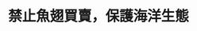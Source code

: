 ---
layout: post
title: "禁止魚翅買賣，保護海洋生態"
tags:
id: 8
thumbnail: "/images/post/8/1Mzz8lnbGCw-NZRyAA0pS-YSEWJOig-oJ.jpg"
description: "「禁止魚翅買賣！重罰『割鰭棄身』！禁止買賣停止殺害！ 」連署案"
color: "Blue"
publish: "true"
departments:
  - "農委會"
cover:
  link: ""
introduction:
  content: "為什麼許多人都反對買賣魚翅呢？
主要有兩個原因。其一是健康因素，成年鯊魚體內往往累積了不少鉛丶砷丶汞等有毒重金屬，吃魚翅就會把這些重金屬吃下肚，對身體造成傷害。其二則是此種行為會危害海洋生態，被割下魚鰭的鯊魚失去了生存能力，若只留下高市價的魚翅冷凍，將鯊魚身丟回海中任其死亡，會破壞整個海洋食物鏈，亦造成多種鯊魚瀕臨絕種危機。
這次的民眾提案，協作會議上邀請了各政府單位與相關人士一起來討論，會議結束後也達成了一些共識，除了要確實執行鯊魚相關法規，在相關消費上標示所含鯊魚物種外，也將禁捕的鯊魚物種比照大西洋的統一標準。針對捕鯊漁民，政府會輔導其轉型潛水觀光產業，並全面禁止使用鯊魚繩，期望能透過相關制度的落實與改善來保護海洋。
"
  image: ""
join:
  type: "提"
  image: "/images/post/8/1dtt0dOK1qcfuqy4fvPyMw7zKi8FHKO5k.jpg"
embed:
  - type: "mind_map"
    links:
      - "https://miro.com/app/live-embed/o9J_k0BAFno=/?moveToViewport=-6342,-1567,4942,4751&amp;embedAutoplay=true"
  - type: "ministry_slide"
    links:
      - "https://issuu.com/pdis.tw/docs/_1060525.pptx"
  - type: "live"
    links:
      - "https://youtu.be/jry1EOAe3Mw"
  - type: "transcript"
    links:
      - "https://sayit.pdis.nat.gov.tw/2017-05-26-%E9%96%8B%E6%94%BE%E6%94%BF%E5%BA%9C%E8%81%AF%E7%B5%A1%E4%BA%BA%E7%AC%AC%E5%85%AB%E6%AC%A1%E5%8D%94%E4%BD%9C%E6%9C%83%E8%AD%B0"
pictures:
---